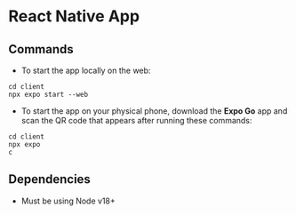 # React Native App

## Commands
- To start the app locally on the web:
```
cd client
npx expo start --web 
```
- To start the app on your physical phone, download the **Expo Go** app and scan the QR code that appears after running these commands: 
```
cd client
npx expo
c
```

## Dependencies
- Must be using Node v18+

